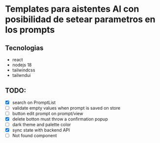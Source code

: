 # Templates para aistentes AI con posibilidad de setear parametros en los prompts

## Tecnologias
* react
* nodejs 18
* tailwindcss 
* tailwndui

## TODO:

- [x] search on PromptList
- [ ] validate empty values when prompt is saved on store
- [ ] button edit prompt on prompt/view
- [x] delete botton must throw a confirmation popup
- [ ] dark theme and palette color
- [x] sync state with backend API
- [ ] Not found component
